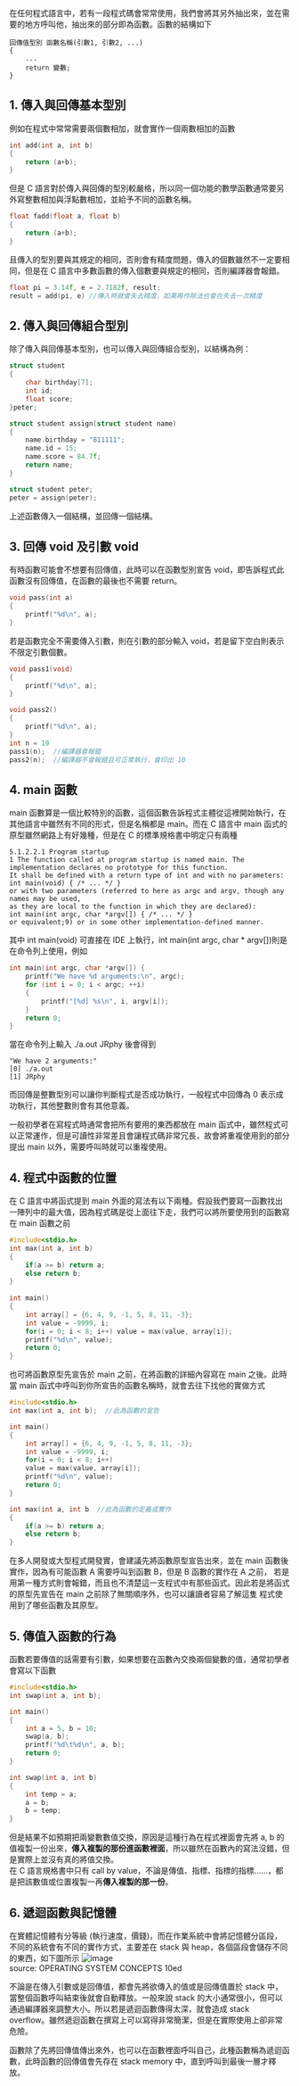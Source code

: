 在任何程式語言中，若有一段程式碼會常常使用，我們會將其另外抽出來，並在需要的地方呼叫他，抽出來的部分即為函數。函數的結構如下
```
回傳值型別 函數名稱(引數1, 引數2, ...)
{
    ...
    return 變數;
}
```
## 1. 傳入與回傳基本型別
例如在程式中常常需要兩個數相加，就會實作一個兩數相加的函數
```C
int add(int a, int b)
{
    return (a+b);
}
```
但是 C 語言對於傳入與回傳的型別較嚴格，所以同一個功能的數學函數通常要另外寫整數相加與浮點數相加，並給予不同的函數名稱。
```C
float fadd(float a, float b)
{
    return (a+b);
}
```
且傳入的型別要與其規定的相同，否則會有精度問題，傳入的個數雖然不一定要相同，但是在 C 語言中多數函數的傳入個數要與規定的相同，否則編譯器會報錯。
```C
float pi = 3.14f, e = 2.7182f, result;
result = add(pi, e) //傳入時就會失去精度，如果再作除法也會在失去一次精度
```
## 2. 傳入與回傳組合型別
除了傳入與回傳基本型別，也可以傳入與回傳組合型別，以結構為例：
```C
struct student
{
    char birthday[7];
    int id;
    float score;
}peter;

struct student assign(struct student name)
{
    name.birthday = "811111";
    name.id = 15;
    name.score = 84.7f;
    return name;
}

struct student peter;
peter = assign(peter);
```
上述函數傳入一個結構，並回傳一個結構。

## 3. 回傳 void 及引數 void
有時函數可能會不想要有回傳值，此時可以在函數型別宣告 void，即告訴程式此函數沒有回傳值，在函數的最後也不需要 return。
```C
void pass(int a)
{
    printf("%d\n", a);
}
```
若是函數完全不需要傳入引數，則在引數的部分輸入 void，若是留下空白則表示不限定引數個數。
```C
void pass1(void)
{
    printf("%d\n", a);
}

void pass2()
{
    printf("%d\n", a);
}
int n = 19
pass1(n);  //編譯器會報錯
pass2(n);  //編譯器不會報錯且可正常執行，會印出 10
```
## 4. main 函數
main 函數算是一個比較特別的函數，這個函數告訴程式主體從這裡開始執行，在其他語言中雖然有不同的形式，但是名稱都是 main。而在 C 語言中 main 函式的原型雖然網路上有好幾種，但是在 C 的標準規格書中明定只有兩種
```
5.1.2.2.1 Program startup
1 The function called at program startup is named main. The implementation declares no prototype for this function. 
It shall be defined with a return type of int and with no parameters:
int main(void) { /* ... */ }
or with two parameters (referred to here as argc and argv, though any names may be used, 
as they are local to the function in which they are declared):
int main(int argc, char *argv[]) { /* ... */ }
or equivalent;9) or in some other implementation-defined manner.
```
其中 int main(void) 可直接在 IDE 上執行，int main(int argc, char * argv[])則是在命令列上使用，例如
```C
int main(int argc, char *argv[]) {
    printf("We have %d arguments:\n", argc);
    for (int i = 0; i < argc; ++i) 
    {
        printf("[%d] %s\n", i, argv[i]);
    }
    return 0;
}
```
當在命令列上輸入 ./a.out JRphy 後會得到
```
"We have 2 arguments:"
[0] ./a.out
[1] JRphy
```
而回傳是整數型別可以讓你判斷程式是否成功執行，一般程式中回傳為 0 表示成功執行，其他整數則會有其他意義。

一般初學者在寫程式時通常會把所有要用的東西都放在 main 函式中，雖然程式可以正常運作，但是可讀性非常差且會讓程式碼非常冗長，故會將重複使用到的部分提出 
main 以外，需要呼叫時就可以重複使用。

## 4. 程式中函數的位置
在 C 語言中將函式提到 main 外面的寫法有以下兩種。假設我們要寫一函數找出一陣列中的最大值，因為程式碼是從上面往下走，我們可以將所要使用到的函數寫在 
main 函數之前
```C
#include<stdio.h>
int max(int a, int b)
{
    if(a >= b) return a;
    else return b;
}
 
int main()
{
    int array[] = {6, 4, 9, -1, 5, 8, 11, -3};
    int value = -9999, i;
    for(i = 0; i < 8; i++) value = max(value, array[i]);
    printf("%d\n", value);
    return 0;
}
```
也可將函數原型先宣告於 main 之前，在將函數的詳細內容寫在 main 之後。此時當 main 函式中呼叫到你所宣告的函數名稱時，就會去往下找他的實做方式
```C
#include<stdio.h>
int max(int a, int b);  //此為函數的宣告

int main()
{
    int array[] = {6, 4, 9, -1, 5, 8, 11, -3};
    int value = -9999, i;
    for(i = 0; i < 8; i++)
    value = max(value, array[i]);
    printf("%d\n", value);
    return 0;
}

int max(int a, int b  //此為函數的定義或實作
{
    if(a >= b) return a;
    else return b;
}
```
在多人開發或大型程式開發實，會建議先將函數原型宣告出來，並在 main 函數後實作，因為有可能函數 A 需要呼叫到函數 B，但是 B 函數的實作在 A 之前，
若是用第一種方式則會報錯，而且也不清楚這一支程式中有那些函式。因此若是將函式的原型先宣告在 main 之前除了無關順序外，也可以讓讀者容易了解這隻
程式使用到了哪些函數及其原型。

## 5. 傳值入函數的行為
函數若要傳值的話需要有引數，如果想要在函數內交換兩個變數的值，通常初學者會寫以下函數
```C
#include<stdio.h>
int swap(int a, int b);

int main()
{
    int a = 5, b = 10;
    swap(a, b);
    printf("%d\t%d\n", a, b);
    return 0;
}

int swap(int a, int b)
{
    int temp = a;
    a = b;
    b = temp;
}
```
但是結果不如預期把兩變數數值交換，原因是這種行為在程式裡面會先將 a, b 的值複製一份出來，**傳入複製的那份進函數裡面**，所以雖然在函數內的寫法沒錯，但是實際上並沒有真的將值交換。\
在 C 語言規格書中只有 call by value，不論是傳值、指標、指標的指標......，都是把該數值或位置複製一再**傳入複製的那一份**。

## 6. 遞迴函數與記憶體
在實體記憶體有分等級 (執行速度，價錢)，而在作業系統中會將記憶體分區段，不同的系統會有不同的實作方式，主要差在 stack 與 heap，各個區段會儲存不同的東西，如下圖所示
![image](pic/memory_segment.jpg) \
source: OPERATING SYSTEM CONCEPTS 10ed

不論是在傳入引數或是回傳值，都會先將欲傳入的值或是回傳值置於 stack 中，當整個函數呼叫結束後就會自動釋放。一般來說 stack 的大小通常很小，但可以通過編譯器來調整大小。所以若是遞迴函數傳得太深，就會造成 stack overflow。雖然遞迴函數在撰寫上可以寫得非常簡潔，但是在實際使用上卻非常危險。

函數除了先將回傳值傳出來外，也可以在函數裡面呼叫自己，此種函數稱為遞迴函數，此時函數的回傳值會先存在 stack memory 中，直到呼叫到最後一層才釋放。
